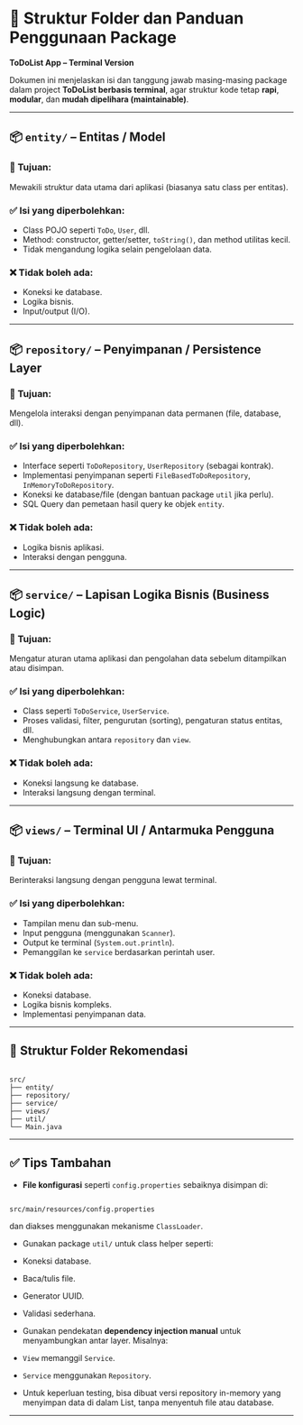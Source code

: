 # 📁 Struktur Folder dan Panduan Penggunaan Package

**ToDoList App – Terminal Version**

Dokumen ini menjelaskan isi dan tanggung jawab masing-masing package dalam project **ToDoList berbasis terminal**, agar struktur kode tetap **rapi**, **modular**, dan **mudah dipelihara (maintainable)**.

---

## 📦 `entity/` – Entitas / Model

### 🎯 Tujuan:

Mewakili struktur data utama dari aplikasi (biasanya satu class per entitas).

### ✅ Isi yang diperbolehkan:

- Class POJO seperti `ToDo`, `User`, dll.
- Method: constructor, getter/setter, `toString()`, dan method utilitas kecil.
- Tidak mengandung logika selain pengelolaan data.

### ❌ Tidak boleh ada:

- Koneksi ke database.
- Logika bisnis.
- Input/output (I/O).

---

## 📦 `repository/` – Penyimpanan / Persistence Layer

### 🎯 Tujuan:

Mengelola interaksi dengan penyimpanan data permanen (file, database, dll).

### ✅ Isi yang diperbolehkan:

- Interface seperti `ToDoRepository`, `UserRepository` (sebagai kontrak).
- Implementasi penyimpanan seperti `FileBasedToDoRepository`, `InMemoryToDoRepository`.
- Koneksi ke database/file (dengan bantuan package `util` jika perlu).
- SQL Query dan pemetaan hasil query ke objek `entity`.

### ❌ Tidak boleh ada:

- Logika bisnis aplikasi.
- Interaksi dengan pengguna.

---

## 📦 `service/` – Lapisan Logika Bisnis (Business Logic)

### 🎯 Tujuan:

Mengatur aturan utama aplikasi dan pengolahan data sebelum ditampilkan atau disimpan.

### ✅ Isi yang diperbolehkan:

- Class seperti `ToDoService`, `UserService`.
- Proses validasi, filter, pengurutan (sorting), pengaturan status entitas, dll.
- Menghubungkan antara `repository` dan `view`.

### ❌ Tidak boleh ada:

- Koneksi langsung ke database.
- Interaksi langsung dengan terminal.

---

## 📦 `views/` – Terminal UI / Antarmuka Pengguna

### 🎯 Tujuan:

Berinteraksi langsung dengan pengguna lewat terminal.

### ✅ Isi yang diperbolehkan:

- Tampilan menu dan sub-menu.
- Input pengguna (menggunakan `Scanner`).
- Output ke terminal (`System.out.println`).
- Pemanggilan ke `service` berdasarkan perintah user.

### ❌ Tidak boleh ada:

- Koneksi database.
- Logika bisnis kompleks.
- Implementasi penyimpanan data.

---

## 📁 Struktur Folder Rekomendasi

```

src/
├── entity/
├── repository/
├── service/
├── views/
├── util/
└── Main.java

```

---

## ✅ Tips Tambahan

- **File konfigurasi** seperti `config.properties` sebaiknya disimpan di:

```

src/main/resources/config.properties

```

dan diakses menggunakan mekanisme `ClassLoader`.

- Gunakan package `util/` untuk class helper seperti:
- Koneksi database.
- Baca/tulis file.
- Generator UUID.
- Validasi sederhana.

- Gunakan pendekatan **dependency injection manual** untuk menyambungkan antar layer. Misalnya:
- `View` memanggil `Service`.
- `Service` menggunakan `Repository`.

- Untuk keperluan testing, bisa dibuat versi repository in-memory yang menyimpan data di dalam List, tanpa menyentuh file atau database.

---
